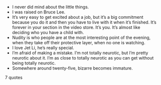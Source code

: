  - I never did mind about the little things.
 - I was raised on Bruce Lee.
 - It’s very easy to get excited about a job, but it’s a big commitment because you do it and then you have to live with it when it’s finished. It’s forever in your section in the video store. It’s you. It’s almost like deciding who you have a child with.
 - Nudity is who people are at the most interesting point of the evening, when they take off their protective layer, when no one is watching.
 - I love Jet Li, he’s really special.
 - I’m afraid of making a mistake. I’m not totally neurotic, but I’m pretty neurotic about it. I’m as close to totally neurotic as you can get without being totally neurotic.
 - Somewhere around twenty-five, bizarre becomes immature.

7 quotes